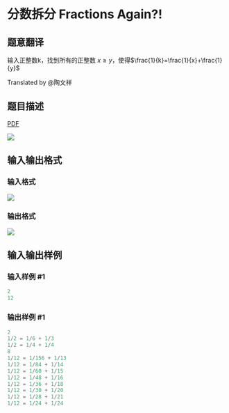 # 分数拆分 Fractions Again?!

## 题意翻译

输入正整数k，找到所有的正整数 $x \ge y$，使得$\frac{1}{k}=\frac{1}{x}+\frac{1}{y}$

Translated by @陶文祥 

## 题目描述

[problemUrl]: https://uva.onlinejudge.org/index.php?option=com_onlinejudge&Itemid=8&category=21&page=show_problem&problem=1917

[PDF](https://uva.onlinejudge.org/external/109/p10976.pdf)

![](https://cdn.luogu.com.cn/upload/vjudge_pic/UVA10976/f1763d001e2f1b80bf1e841eea60a2d4d6c1a994.png)

## 输入输出格式

### 输入格式

![](https://cdn.luogu.com.cn/upload/vjudge_pic/UVA10976/22d969cae3afc49088f61088440198b37d079bc6.png)

### 输出格式

![](https://cdn.luogu.com.cn/upload/vjudge_pic/UVA10976/16eefcf11ebe6da80ea5deb95da18b91d3d42658.png)

## 输入输出样例

### 输入样例 #1

```cpp
2
12
```


### 输出样例 #1

```cpp
2
1/2 = 1/6 + 1/3
1/2 = 1/4 + 1/4
8
1/12 = 1/156 + 1/13
1/12 = 1/84 + 1/14
1/12 = 1/60 + 1/15
1/12 = 1/48 + 1/16
1/12 = 1/36 + 1/18
1/12 = 1/30 + 1/20
1/12 = 1/28 + 1/21
1/12 = 1/24 + 1/24
```


